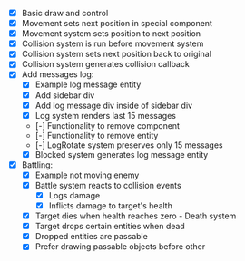 - [x] Basic draw and control
- [x] Movement sets next position in special component
- [x] Movement system sets position to next position
- [x] Collision system is run before movement system
- [x] Collision system sets next position back to original
- [x] Collision system generates collision callback
- [x] Add messages log:
  - [x] Example log message entity
  - [x] Add sidebar div
  - [x] Add log message div inside of sidebar div
  - [x] Log system renders last 15 messages
  - [-] Functionality to remove component
  - [-] Functionality to remove entity
  - [-] LogRotate system preserves only 15 messages
  - [x] Blocked system generates log message entity

- [x] Battling:
  - [x] Example not moving enemy
  - [x] Battle system reacts to collision events
    - [x] Logs damage
    - [x] Inflicts damage to target's health
  - [x] Target dies when health reaches zero - Death system
  - [x] Target drops certain entities when dead
  - [x] Dropped entities are passable
  - [x] Prefer drawing passable objects before other
